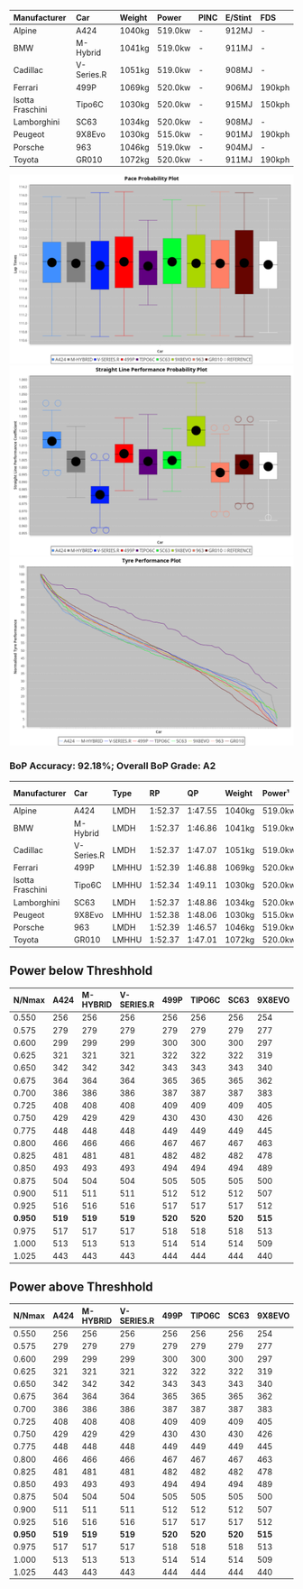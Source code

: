 | Manufacturer     | Car        | Weight | Power   | PINC    | E/Stint | FDS     |
|:-|:-|:-|:-|:-|:-|:-|
| Alpine           | A424       | 1040kg | 519.0kw |    -    | 912MJ   |    -    |
| BMW              | M-Hybrid   | 1041kg | 519.0kw |    -    | 911MJ   |    -    |
| Cadillac         | V-Series.R | 1051kg | 519.0kw |    -    | 908MJ   |    -    |
| Ferrari          | 499P       | 1069kg | 520.0kw |    -    | 906MJ   | 190kph  |
| Isotta Fraschini | Tipo6C     | 1030kg | 520.0kw |    -    | 915MJ   | 150kph  |
| Lamborghini      | SC63       | 1034kg | 520.0kw |    -    | 908MJ   |    -    |
| Peugeot          | 9X8Evo     | 1030kg | 515.0kw |    -    | 901MJ   | 190kph  |
| Porsche          | 963        | 1046kg | 519.0kw |    -    | 904MJ   |    -    |
| Toyota           | GR010      | 1072kg | 520.0kw |    -    | 911MJ   | 190kph  |

![PACECHART](./IMG/AUTO.png)
![STRAIGHTLINEPERFORMANCECHART](./IMG/AUTO_sp.png)
![TYREPERFORMANCECHART](./IMG/AUTO_tw.png)

### BoP Accuracy: 92.18%; Overall BoP Grade: A2
| Manufacturer     | Car        | Type  | RP      | QP      | Weight | Power¹  | Threshhold | PINC    | Power²   | E/Stint | AVG Vmax  | FDS     | RDLC | L/Stint | BOP-Grade | Model Accuracy | Model Points | Match%  | SimDiff |
|:-|:-|:-|:-|:-|:-|:-|:-|:-|:-|:-|:-|:-|:-|:-|:-|:-|:-|:-|:-|
| Alpine           | A424       | LMDH  | 1:52.37 | 1:47.55 | 1040kg | 519.0kw | 0.0kph     |    -    | 519.00kw |  912MJ  | 294.81kph |    -    | 1.01 | 34      | ~A1       | 100.00%        | 635          | 98.05%  | #       |
| BMW              | M-Hybrid   | LMDH  | 1:52.37 | 1:46.86 | 1041kg | 519.0kw | 0.0kph     |    -    | 519.00kw |  911MJ  | 292.71kph |    -    | 1.01 | 34      | ~A1       | 100.00%        | 1696         | 100.00% | #       |
| Cadillac         | V-Series.R | LMDH  | 1:52.37 | 1:47.07 | 1051kg | 519.0kw | 0.0kph     |    -    | 519.00kw |  908MJ  | 287.85kph |    -    | 1.01 | 34      | ~A1       | 88.64%         | 2076         | 100.00% | #       |
| Ferrari          | 499P       | LMHHU | 1:52.39 | 1:46.88 | 1069kg | 520.0kw | 0.0kph     |    -    | 520.00kw |  906MJ  | 291.98kph | 190kph  | 1.02 | 35      | ~A1       | 91.94%         | 2476         | 100.00% | #       |
| Isotta Fraschini | Tipo6C     | LMHHU | 1:52.34 | 1:49.11 | 1030kg | 520.0kw | 0.0kph     |    -    | 520.00kw |  915MJ  | 293.51kph | 150kph  | 1.07 | 35      | +Ω1       | 100.00%        | 66           | 48.28%  | #       |
| Lamborghini      | SC63       | LMDH  | 1:52.37 | 1:48.86 | 1034kg | 520.0kw | 0.0kph     |    -    | 520.00kw |  908MJ  | 293.35kph |    -    | 1.04 | 34      | ~A1       | 100.00%        | 504          | 99.38%  | #       |
| Peugeot          | 9X8Evo     | LMHHU | 1:52.38 | 1:48.06 | 1030kg | 515.0kw | 0.0kph     |    -    | 515.00kw |  901MJ  | 295.98kph | 190kph  | 1.02 | 35      | +B2       | 100.00%        | 249          | 83.94%  | #       |
| Porsche          | 963        | LMDH  | 1:52.39 | 1:46.57 | 1046kg | 519.0kw | 0.0kph     |    -    | 519.00kw |  904MJ  | 290.99kph |    -    | 1.01 | 34      | ~A1       | 90.40%         | 5633         | 100.00% | #       |
| Toyota           | GR010      | LMHHU | 1:52.37 | 1:47.01 | 1072kg | 520.0kw | 0.0kph     |    -    | 520.00kw |  911MJ  | 290.58kph | 190kph  | 1.01 | 35      | ~A1       | 90.11%         | 3235         | 100.00% | #       |

## Power below Threshhold
| N/Nmax    | A424    | M-HYBRID | V-SERIES.R | 499P    | TIPO6C  | SC63    | 9X8EVO  | 963     | GR010   |
|:-|:-|:-|:-|:-|:-|:-|:-|:-|:-|
|  0.550    |  256    |  256     |  256       |  256    |  256    |  256    |  254    |  256    |  256    |
|  0.575    |  279    |  279     |  279       |  279    |  279    |  279    |  277    |  279    |  279    |
|  0.600    |  299    |  299     |  299       |  300    |  300    |  300    |  297    |  299    |  300    |
|  0.625    |  321    |  321     |  321       |  322    |  322    |  322    |  319    |  321    |  322    |
|  0.650    |  342    |  342     |  342       |  343    |  343    |  343    |  340    |  342    |  343    |
|  0.675    |  364    |  364     |  364       |  365    |  365    |  365    |  362    |  364    |  365    |
|  0.700    |  386    |  386     |  386       |  387    |  387    |  387    |  383    |  386    |  387    |
|  0.725    |  408    |  408     |  408       |  409    |  409    |  409    |  405    |  408    |  409    |
|  0.750    |  429    |  429     |  429       |  430    |  430    |  430    |  426    |  429    |  430    |
|  0.775    |  448    |  448     |  448       |  449    |  449    |  449    |  445    |  448    |  449    |
|  0.800    |  466    |  466     |  466       |  467    |  467    |  467    |  463    |  466    |  467    |
|  0.825    |  481    |  481     |  481       |  482    |  482    |  482    |  478    |  481    |  482    |
|  0.850    |  493    |  493     |  493       |  494    |  494    |  494    |  489    |  493    |  494    |
|  0.875    |  504    |  504     |  504       |  505    |  505    |  505    |  500    |  504    |  505    |
|  0.900    |  511    |  511     |  511       |  512    |  512    |  512    |  507    |  511    |  512    |
|  0.925    |  516    |  516     |  516       |  517    |  517    |  517    |  512    |  516    |  517    |
| **0.950** | **519** | **519**  | **519**    | **520** | **520** | **520** | **515** | **519** | **520** |
|  0.975    |  517    |  517     |  517       |  518    |  518    |  518    |  513    |  517    |  518    |
|  1.000    |  513    |  513     |  513       |  514    |  514    |  514    |  509    |  513    |  514    |
|  1.025    |  443    |  443     |  443       |  444    |  444    |  444    |  440    |  443    |  444    |

## Power above Threshhold
| N/Nmax    | A424    | M-HYBRID | V-SERIES.R | 499P    | TIPO6C  | SC63    | 9X8EVO  | 963     | GR010   |
|:-|:-|:-|:-|:-|:-|:-|:-|:-|:-|
|  0.550    |  256    |  256     |  256       |  256    |  256    |  256    |  254    |  256    |  256    |
|  0.575    |  279    |  279     |  279       |  279    |  279    |  279    |  277    |  279    |  279    |
|  0.600    |  299    |  299     |  299       |  300    |  300    |  300    |  297    |  299    |  300    |
|  0.625    |  321    |  321     |  321       |  322    |  322    |  322    |  319    |  321    |  322    |
|  0.650    |  342    |  342     |  342       |  343    |  343    |  343    |  340    |  342    |  343    |
|  0.675    |  364    |  364     |  364       |  365    |  365    |  365    |  362    |  364    |  365    |
|  0.700    |  386    |  386     |  386       |  387    |  387    |  387    |  383    |  386    |  387    |
|  0.725    |  408    |  408     |  408       |  409    |  409    |  409    |  405    |  408    |  409    |
|  0.750    |  429    |  429     |  429       |  430    |  430    |  430    |  426    |  429    |  430    |
|  0.775    |  448    |  448     |  448       |  449    |  449    |  449    |  445    |  448    |  449    |
|  0.800    |  466    |  466     |  466       |  467    |  467    |  467    |  463    |  466    |  467    |
|  0.825    |  481    |  481     |  481       |  482    |  482    |  482    |  478    |  481    |  482    |
|  0.850    |  493    |  493     |  493       |  494    |  494    |  494    |  489    |  493    |  494    |
|  0.875    |  504    |  504     |  504       |  505    |  505    |  505    |  500    |  504    |  505    |
|  0.900    |  511    |  511     |  511       |  512    |  512    |  512    |  507    |  511    |  512    |
|  0.925    |  516    |  516     |  516       |  517    |  517    |  517    |  512    |  516    |  517    |
| **0.950** | **519** | **519**  | **519**    | **520** | **520** | **520** | **515** | **519** | **520** |
|  0.975    |  517    |  517     |  517       |  518    |  518    |  518    |  513    |  517    |  518    |
|  1.000    |  513    |  513     |  513       |  514    |  514    |  514    |  509    |  513    |  514    |
|  1.025    |  443    |  443     |  443       |  444    |  444    |  444    |  440    |  443    |  444    |
